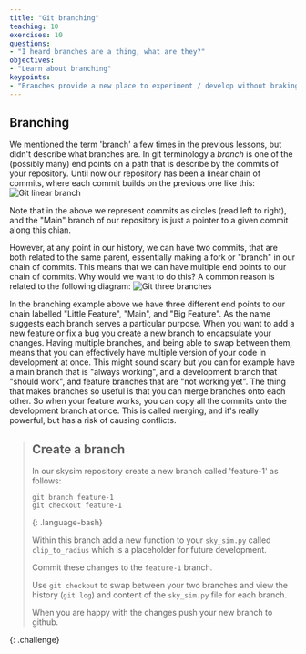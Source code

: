```yaml
---
title: "Git branching"
teaching: 10
exercises: 10
questions:
- "I heard branches are a thing, what are they?"
objectives:
- "Learn about branching"
keypoints:
- "Branches provide a new place to experiment / develop without braking your main branch"
---
```


## Branching
We mentioned the term 'branch' a few times in the previous lessons, but didn't describe what branches are.
In git terminology a *branch* is one of the (possibly many) end points on a path that is describe by the commits of your repository.
Until now our repository has been a linear chain of commits, where each commit builds on the previous one like this:
![Git linear branch](https://wac-cdn.atlassian.com/dam/jcr:547aa16b-4bdd-45bc-9fbc-18e795dd9df1/02%20Creating%20branches.svg?cdnVersion=1156)

Note that in the above we represent commits as circles (read left to right), and the "Main" branch of our repository is just a pointer to a given commit along this chian.


However, at any point in our history, we can have two commits, that are both related to the same parent, essentially making a fork or "branch" in our chain of commits.
This means that we can have multiple end points to our chain of commits.
Why would we want to do this?
A common reason is related to the following diagram:
![Git three branches](https://wac-cdn.atlassian.com/dam/jcr:a905ddfd-973a-452a-a4ae-f1dd65430027/01%20Git%20branch.svg?cdnVersion=1156v)

In the branching example above we have three different end points to our chain labelled "Little Feature", "Main", and "Big Feature".
As the name suggests each branch serves a particular purpose.
When you want to add a new feature or fix a bug you create a new branch to encapsulate your changes.
Having multiple branches, and being able to swap between them, means that you can effectively have multiple version of your code in development at once.
This might sound scary but you can for example have a main branch that is "always working", and a development branch that "should work", and feature branches that are "not working yet".
The thing that makes branches so useful is that you can merge branches onto each other.
So when your feature works, you can copy all the commits onto the development branch at once.
This is called merging, and it's really powerful, but has a risk of causing conflicts.

> ## Create a branch
> In our skysim repository create a new branch called 'feature-1' as follows:
> ~~~
> git branch feature-1
> git checkout feature-1
> ~~~
> {: .language-bash}
> 
> Within this branch add a new function to your `sky_sim.py` called `clip_to_radius` which is a placeholder for future development.
>
> Commit these changes to the `feature-1` branch.
>
> Use `git checkout` to swap between your two branches and view the history (`git log`) and content of the `sky_sim.py` file for each branch.
>
> When you are happy with the changes push your new branch to github.
> 
{: .challenge}
